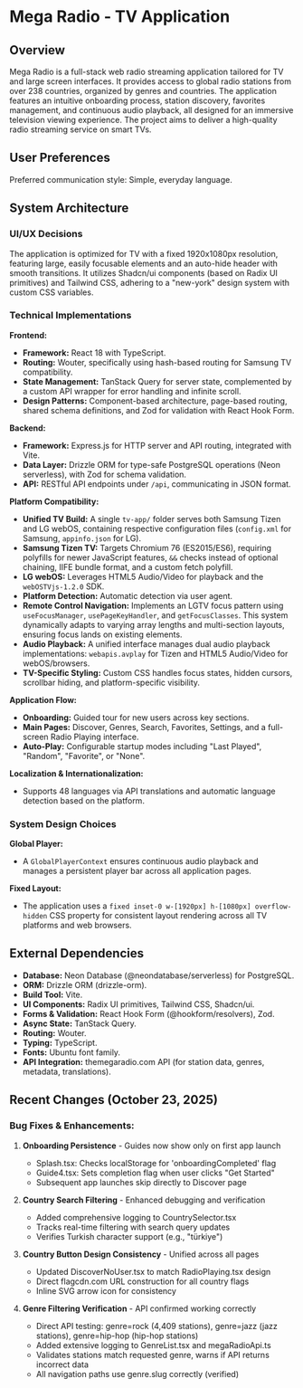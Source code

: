 # Mega Radio - TV Application

## Overview

Mega Radio is a full-stack web radio streaming application tailored for TV and large screen interfaces. It provides access to global radio stations from over 238 countries, organized by genres and countries. The application features an intuitive onboarding process, station discovery, favorites management, and continuous audio playback, all designed for an immersive television viewing experience. The project aims to deliver a high-quality radio streaming service on smart TVs.

## User Preferences

Preferred communication style: Simple, everyday language.

## System Architecture

### UI/UX Decisions

The application is optimized for TV with a fixed 1920x1080px resolution, featuring large, easily focusable elements and an auto-hide header with smooth transitions. It utilizes Shadcn/ui components (based on Radix UI primitives) and Tailwind CSS, adhering to a "new-york" design system with custom CSS variables.

### Technical Implementations

**Frontend:**
-   **Framework:** React 18 with TypeScript.
-   **Routing:** Wouter, specifically using hash-based routing for Samsung TV compatibility.
-   **State Management:** TanStack Query for server state, complemented by a custom API wrapper for error handling and infinite scroll.
-   **Design Patterns:** Component-based architecture, page-based routing, shared schema definitions, and Zod for validation with React Hook Form.

**Backend:**
-   **Framework:** Express.js for HTTP server and API routing, integrated with Vite.
-   **Data Layer:** Drizzle ORM for type-safe PostgreSQL operations (Neon serverless), with Zod for schema validation.
-   **API:** RESTful API endpoints under `/api`, communicating in JSON format.

**Platform Compatibility:**
-   **Unified TV Build:** A single `tv-app/` folder serves both Samsung Tizen and LG webOS, containing respective configuration files (`config.xml` for Samsung, `appinfo.json` for LG).
-   **Samsung Tizen TV:** Targets Chromium 76 (ES2015/ES6), requiring polyfills for newer JavaScript features, `&&` checks instead of optional chaining, IIFE bundle format, and a custom fetch polyfill.
-   **LG webOS:** Leverages HTML5 Audio/Video for playback and the `webOSTVjs-1.2.0` SDK.
-   **Platform Detection:** Automatic detection via user agent.
-   **Remote Control Navigation:** Implements an LGTV focus pattern using `useFocusManager`, `usePageKeyHandler`, and `getFocusClasses`. This system dynamically adapts to varying array lengths and multi-section layouts, ensuring focus lands on existing elements.
-   **Audio Playback:** A unified interface manages dual audio playback implementations: `webapis.avplay` for Tizen and HTML5 Audio/Video for webOS/browsers.
-   **TV-Specific Styling:** Custom CSS handles focus states, hidden cursors, scrollbar hiding, and platform-specific visibility.

**Application Flow:**
-   **Onboarding:** Guided tour for new users across key sections.
-   **Main Pages:** Discover, Genres, Search, Favorites, Settings, and a full-screen Radio Playing interface.
-   **Auto-Play:** Configurable startup modes including "Last Played", "Random", "Favorite", or "None".

**Localization & Internationalization:**
-   Supports 48 languages via API translations and automatic language detection based on the platform.

### System Design Choices

**Global Player:**
-   A `GlobalPlayerContext` ensures continuous audio playback and manages a persistent player bar across all application pages.

**Fixed Layout:**
-   The application uses a `fixed inset-0 w-[1920px] h-[1080px] overflow-hidden` CSS property for consistent layout rendering across all TV platforms and web browsers.

## External Dependencies

-   **Database:** Neon Database (@neondatabase/serverless) for PostgreSQL.
-   **ORM:** Drizzle ORM (drizzle-orm).
-   **Build Tool:** Vite.
-   **UI Components:** Radix UI primitives, Tailwind CSS, Shadcn/ui.
-   **Forms & Validation:** React Hook Form (@hookform/resolvers), Zod.
-   **Async State:** TanStack Query.
-   **Routing:** Wouter.
-   **Typing:** TypeScript.
-   **Fonts:** Ubuntu font family.
-   **API Integration:** themegaradio.com API (for station data, genres, metadata, translations).

## Recent Changes (October 23, 2025)

### Bug Fixes & Enhancements:
1. **Onboarding Persistence** - Guides now show only on first app launch
   - Splash.tsx: Checks localStorage for 'onboardingCompleted' flag
   - Guide4.tsx: Sets completion flag when user clicks "Get Started"
   - Subsequent app launches skip directly to Discover page

2. **Country Search Filtering** - Enhanced debugging and verification
   - Added comprehensive logging to CountrySelector.tsx
   - Tracks real-time filtering with search query updates
   - Verifies Turkish character support (e.g., "türkiye")

3. **Country Button Design Consistency** - Unified across all pages
   - Updated DiscoverNoUser.tsx to match RadioPlaying.tsx design
   - Direct flagcdn.com URL construction for all country flags
   - Inline SVG arrow icon for consistency

4. **Genre Filtering Verification** - API confirmed working correctly
   - Direct API testing: genre=rock (4,409 stations), genre=jazz (jazz stations), genre=hip-hop (hip-hop stations)
   - Added extensive logging to GenreList.tsx and megaRadioApi.ts
   - Validates stations match requested genre, warns if API returns incorrect data
   - All navigation paths use genre.slug correctly (verified)